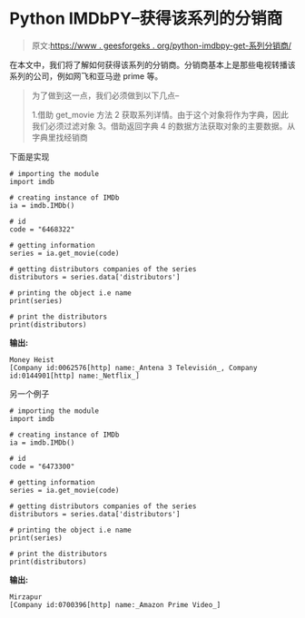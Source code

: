 # Python IMDbPY–获得该系列的分销商

> 原文:[https://www . geesforgeks . org/python-imdbpy-get-系列分销商/](https://www.geeksforgeeks.org/python-imdbpy-getting-distributors-of-the-series/)

在本文中，我们将了解如何获得该系列的分销商。分销商基本上是那些电视转播该系列的公司，例如网飞和亚马逊 prime 等。

> 为了做到这一点，我们必须做到以下几点–
> 
> 1.借助 get_movie 方法
> 2 获取系列详情。由于这个对象将作为字典，因此我们必须过滤对象
> 3。借助返回字典
> 4 的数据方法获取对象的主要数据。从字典里找经销商

下面是实现

```
# importing the module
import imdb

# creating instance of IMDb
ia = imdb.IMDb()

# id
code = "6468322"

# getting information
series = ia.get_movie(code)

# getting distributors companies of the series
distributors = series.data['distributors']

# printing the object i.e name
print(series)

# print the distributors
print(distributors)
```

**输出:**

```
Money Heist
[Company id:0062576[http] name:_Antena 3 Televisión_, Company id:0144901[http] name:_Netflix_]
```

另一个例子

```
# importing the module
import imdb

# creating instance of IMDb
ia = imdb.IMDb()

# id
code = "6473300"

# getting information
series = ia.get_movie(code)

# getting distributors companies of the series
distributors = series.data['distributors']

# printing the object i.e name
print(series)

# print the distributors
print(distributors)
```

**输出:**

```
Mirzapur
[Company id:0700396[http] name:_Amazon Prime Video_]
```